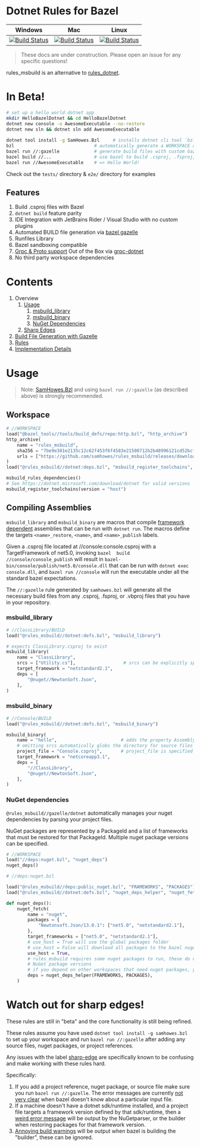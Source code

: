 # Dotnet Rules for Bazel

| Windows                                                                                                                                                                                                                                                        | Mac                                                                                                                                                                                                                                                    | Linux                                                                                                                                                                                                                                                      |
| -------------------------------------------------------------------------------------------------------------------------------------------------------------------------------------------------------------------------------------------------------------- | ------------------------------------------------------------------------------------------------------------------------------------------------------------------------------------------------------------------------------------------------------ | ---------------------------------------------------------------------------------------------------------------------------------------------------------------------------------------------------------------------------------------------------------- |
| [![Build Status](https://dev.azure.com/samhowes/rules_msbuild/_apis/build/status/samhowes.rules_msbuild?branchName=master&jobName=windows)](https://dev.azure.com/samhowes/rules_msbuild/_build/latest?definitionId=6&branchName=master&jobName=windows) | [![Build Status](https://dev.azure.com/samhowes/rules_msbuild/_apis/build/status/samhowes.rules_msbuild?branchName=master&jobName=mac)](https://dev.azure.com/samhowes/rules_msbuild/_build/latest?definitionId=6&branchName=master&jobName=mac) | [![Build Status](https://dev.azure.com/samhowes/rules_msbuild/_apis/build/status/samhowes.rules_msbuild?branchName=master&jobName=linux)](https://dev.azure.com/samhowes/rules_msbuild/_build/latest?definitionId=6&branchName=master&jobName=linux) |

<!--
Links
 -->
> These docs are under construction. Please open an issue for any specific questions!

rules_msbuild is an alternative to [rules_dotnet](https://github.com/bazelbuild/rules_dotnet).

# In Beta!
```bash
# set up a hello world dotnet app
mkdir HelloBazelDotnet && cd HelloBazelDotnet 
dotnet new console -o AwesomeExecutable --no-restore
dotnet new sln && dotnet sln add AwesomeExecutable
 
dotnet tool install -g SamHowes.Bzl     # installs dotnet cli tool `bzl`
bzl                              # automatically generate a WORKSPACE and ide integration files
bazel run //:gazelle             # generate build files with custom Gazelle language
bazel build //...                # use bazel to build .csproj, .fsproj, or .vbproj files
bazel run //AwesomeExecutable    # => Hello World!
```

Check out the `tests/` directory & `e2e/` directory for examples

## Features
1. Build .csproj files with Bazel
1. `dotnet build` feature parity
1. IDE Integration with JetBrains Rider / Visual Studio with no custom plugins
1. Automated BUILD file generation via [bazel gazelle](https://github.com/bazelbuild/bazel-gazelle)
1. Runfiles Library
1. Bazel sandboxing compatible
1. [Grpc & Proto support](./tests/examples/Grpc) Out of the Box via [grpc-dotnet](https://github.com/grpc/grpc-dotnet)
1. No third party workspace dependencies

# Contents
1. Overview 
    1. [Usage](#usage)
        1. [msbuild_library](#msbuild_library)
        1. [msbuild_binary](#msbuild_binary)
        1. [NuGet Dependencies](#nuget-dependencies)
    1. [Sharp Edges](#watch-out-for-sharp-edges)
1. [Build File Generation with Gazelle](gazelle/dotnet/Readme.md)<!-- toc:start -->
1. [Rules](docs/rules.md)<!-- toc:end -->
1. [Implementation Details](docs/ImplementationDetails.md)

# Usage

> Note: [SamHowes.Bzl](https://www.nuget.org/packages/SamHowes.Bzl/) and using `bazel run //:gazelle` (as described above) is strongly recommended. 
## Workspace
```python
# //WORKSPACE
load("@bazel_tools//tools/build_defs/repo:http.bzl", "http_archive")
http_archive(
    name = "rules_msbuild",
    sha256 = "7be9e301e2135c12c62f453f6f4583e21500712b2b48996121cd52bcfb9e06bf",
    urls = ["https://github.com/samhowes/rules_msbuild/releases/download/0.0.9/rules_msbuild-0.0.9.tar.gz"],
)
load("@rules_msbuild//dotnet:deps.bzl", "msbuild_register_toolchains", "msbuild_rules_dependencies")

msbuild_rules_dependencies()
# See https://dotnet.microsoft.com/download/dotnet for valid versions
msbuild_register_toolchains(version = "host")
```
## Compiling Assemblies
`msbuild_library` and `msbuild_binary` are macros that compile [framework dependent](https://andrewlock.net/should-i-use-self-contained-or-framework-dependent-publishing-in-docker-images/) assemblies that can be run with `dotnet run`. The macros define the targets `<name>_restore`, `<name>`, and `<name>_publish` 
labels. 

Given a .csproj file located at //console:console.csproj with a TargetFramework of net5.0, invoking 
`bazel  build //console/console_publish` will result in `bazel-bin/console/publish/net5.0/console.dll`
that can be run with `dotnet exec console.dll`, and `bazel run //console` will run the executable 
under all the standard bazel expectations.

The `//:gazelle` rule generated by `samhowes.bzl` will generate all the necessary build files from 
any .csproj, .fsproj, or .vbproj files that you have in your repository.  

### msbuild_library
```python
# //ClassLibrary/BUILD
load("@rules_msbuild//dotnet:defs.bzl", "msbuild_library")

# expects ClassLibrary.csproj to exist
msbuild_library(
    name = "ClassLibrary",
    srcs = ["Utility.cs"],                  # srcs can be explicitly specified
    target_framework = "netstandard2.1",
    deps = [
        "@nuget//NewtonSoft.Json",
    ],
)
```
### msbuild_binary
```python
# //Console/BUILD
load("@rules_msbuild//dotnet:defs.bzl", "msbuild_binary")

msbuild_binary(
    name = "hello",                        # adds the property AssemblyName="hello"
    # omitting srcs automatically globs the directory for source files
    project_file = "Console.csproj",       # project_file is specified when AssemblyName is different
    target_framework = "netcoreapp3.1",
    deps = [
        "//ClassLibrary",
        "@nuget//NewtonSoft.Json",
    ],
)
```

### NuGet dependencies

`@rules_msbuild//gazelle/dotnet` automatically manages your nuget dependencies by parsing your 
project files. 

NuGet packages are represented by a PackageId and a list of frameworks that must be
restored for that PackageId. Multiple nuget package versions can be specified.

```python
# //WORKSPACE
load("//deps:nuget.bzl", "nuget_deps")
nuget_deps()
```

```python
# //deps:nuget.bzl

load("@rules_msbuild//deps:public_nuget.bzl", "FRAMEWORKS", "PACKAGES")
load("@rules_msbuild//dotnet:defs.bzl", "nuget_deps_helper", "nuget_fetch")

def nuget_deps():
    nuget_fetch(
        name = "nuget",
        packages = {
            "Newtonsoft.Json/13.0.1": ["net5.0", "netstandard2.1"],
        },
        target_frameworks = ["net5.0", "netstandard2.1"],
        # use_host = True will use the global packages folder
        # use_host = False will download all packages to the bazel nuget workspace folder in isolation
        use_host = True,
        # rules_msbuild requires some nuget packages to run, these do not affect your workspaces
        # NuGet package versions
        # if you depend on other workspaces that need nuget packages, you can add them here
        deps = nuget_deps_helper(FRAMEWORKS, PACKAGES),
    )
```

# Watch out for sharp edges!
These rules are still in "beta" and the core functionality is still being refined. 

These rules assume you have used `dotnet tool install -g samhowes.bzl` to set up your workspace  and
 run `bazel run //:gazelle` after adding any source files, nuget packages, or project references.
 
Any issues with the label [sharp-edge](https://github.com/samhowes/rules_msbuild/issues?q=is%3Aissue+is%3Aopen+label%3Asharp-edge) are specifically known to be confusing and  make working with these rules 
hard.

Specifically:
1. If you add a project reference, nuget package, or source file make sure you run 
    `bazel run //:gazelle`. The error messages are currently [not very clear](https://github.com/samhowes/rules_msbuild/issues/159) when bazel doesn't know about a particular input file.
1. If a machine doesn't have a dotnet sdk/runtime installed, and a project file targets a framework 
    version defined by that sdk/runtime, then a [weird error message](https://github.com/samhowes/rules_msbuild/issues?q=is%3Aissue+is%3Aopen+label%3Asharp-edge) will be output by the NuGetparser, or the 
    builder when restoring packages for that framework version.
1. [Annoying build warnings](https://github.com/samhowes/rules_msbuild/issues/148) will be output when bazel is building the "builder", these can be 
    ignored.